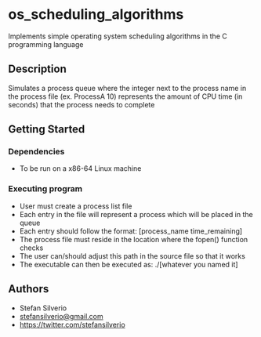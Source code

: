 # os_scheduling_algorithms
Implements simple operating system scheduling algorithms in the C programming language

## Description

Simulates a process queue where the integer next to the process name in the process file (ex. ProcessA 10) represents the amount of CPU time (in seconds) that the process needs to complete

## Getting Started

### Dependencies

* To be run on a x86-64 Linux machine

### Executing program

* User must create a process list file
* Each entry in the file will represent a process which will be placed in the queue
* Each entry should follow the format: [process_name time_remaining]
* The process file must reside in the location where the fopen() function checks
* The user can/should adjust this path in the source file so that it works
* The executable can then be executed as: ./[whatever you named it]

## Authors

* Stefan Silverio
* stefansilverio@gmail.com
* https://twitter.com/stefansilverio
